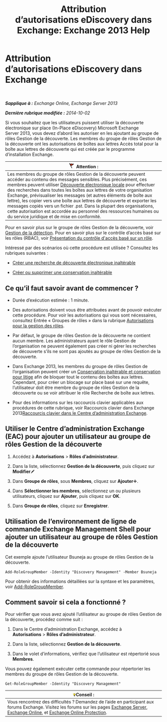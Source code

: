 ﻿---
title: 'Attribution d’autorisations eDiscovery dans Exchange: Exchange 2013 Help'
TOCTitle: Attribution d’autorisations eDiscovery dans Exchange
ms:assetid: 729e09d8-614b-431f-ae04-ae41fb4c628e
ms:mtpsurl: https://technet.microsoft.com/fr-fr/library/Dd298059(v=EXCHG.150)
ms:contentKeyID: 50478443
ms.date: 04/24/2018
mtps_version: v=EXCHG.150
ms.translationtype: HT
---

# Attribution d’autorisations eDiscovery dans Exchange

 

_**Sapplique à :** Exchange Online, Exchange Server 2013_

_**Dernière rubrique modifiée :** 2014-10-02_

Si vous souhaitez que les utilisateurs puissent utiliser la découverte électronique sur place (In-Place eDiscovery) Microsoft Exchange Server 2013, vous devez d’abord les autoriser en les ajoutant au groupe de rôles Gestion de la découverte. Les membres du groupe de rôles Gestion de la découverte ont les autorisations de boîtes aux lettres Accès total pour la boîte aux lettres de découverte qui est créée par le programme d’installation Exchange.

<table>
<thead>
<tr class="header">
<th><img src="images/JJ673034.Caution(EXCHG.150).gif" title="Attention" alt="Attention" />Attention :</th>
</tr>
</thead>
<tbody>
<tr class="odd">
<td>Les membres du groupe de rôles Gestion de la découverte peuvent accéder au contenu des messages sensibles. Plus précisément, ces membres peuvent utiliser <a href="in-place-ediscovery-exchange-2013-help.md">Découverte électronique locale</a> pour effectuer des recherches dans toutes les boîtes aux lettres de votre organisation Exchange, prévisualiser les messages (et autres éléments de boîte aux lettre), les copier vers une boîte aux lettres de découverte et exporter les messages copiés vers un fichier .pst. Dans la plupart des organisations, cette autorisation est accordée au personnel des ressources humaines ou du service juridique et de mise en conformité.<br />
</td>
</tr>
</tbody>
</table>


Pour en savoir plus sur le groupe de rôles Gestion de la découverte, voir [Gestion de la détection](discovery-management-exchange-2013-help.md). Pour en savoir plus sur le contrôle d’accès basé sur les rôles (RBAC), voir [Présentation du contrôle d'accès basé sur un rôle](understanding-role-based-access-control-exchange-2013-help.md).

Intéressé par des scénarios où cette procédure est utilisée ? Consultez les rubriques suivantes :

  - [Créer une recherche de découverte électronique inaltérable](create-an-in-place-ediscovery-search-exchange-2013-help.md)

  - [Créer ou supprimer une conservation inaltérable](create-or-remove-an-in-place-hold-exchange-2013-help.md)

## Ce qu’il faut savoir avant de commencer ?

  - Durée d’exécution estimée : 1 minute.

  - Des autorisations doivent vous être attribuées avant de pouvoir exécuter cette procédure. Pour voir les autorisations qui vous sont nécessaires, consultez Entrée « Groupes de rôles » dans la rubrique [Autorisations pour la gestion des rôles](role-management-permissions-exchange-2013-help.md).

  - Par défaut, le groupe de rôles Gestion de la découverte ne contient aucun membre. Les administrateurs ayant le rôle Gestion de l’organisation ne peuvent également pas créer ni gérer les recherches de découverte s’ils ne sont pas ajoutés au groupe de rôles Gestion de la découverte.

  - Dans Exchange 2013, les membres du groupe de rôles Gestion de l’organisation peuvent créer un [Conservation inaltérable et conservation pour litige](in-place-hold-and-litigation-hold-exchange-2013-help.md) afin de bloquer tout le contenu des boîtes aux lettres. Cependant, pour créer un blocage sur place basé sur une requête, l’utilisateur doit être membre du groupe de rôles Gestion de la découverte ou se voir attribuer le rôle Recherche de boîte aux lettres.

  - Pour des informations sur les raccourcis clavier applicables aux procédures de cette rubrique, voir Raccourcis clavier dans Exchange 2013[Raccourcis clavier dans le Centre d’administration Exchange](keyboard-shortcuts-in-the-exchange-admin-center-exchange-online-protection-help.md).

## Utiliser le Centre d’administration Exchange (EAC) pour ajouter un utilisateur au groupe de rôles Gestion de la découverte

1.  Accédez à **Autorisations** \> **Rôles d’administrateur**.

2.  Dans la liste, sélectionnez **Gestion de la découverte**, puis cliquez sur **Modifier**![Icône Modifier](images/Bb124582.6f53ccb2-1f13-4c02-bea0-30690e6ea71d(EXCHG.150).gif "Icône Modifier")

3.  Dans **Groupe de rôles**, sous **Membres**, cliquez sur **Ajouter**![Icône Ajouter](images/JJ218640.c1e75329-d6d7-4073-a27d-498590bbb558(EXCHG.150).gif "Icône Ajouter").

4.  Dans **Sélectionner les membres**, sélectionnez un ou plusieurs utilisateurs, cliquez sur **Ajouter**, puis cliquez sur **OK**.

5.  Dans **Groupe de rôles**, cliquez sur **Enregistrer**.

## Utilisation de l’environnement de ligne de commande Exchange Management Shell pour ajouter un utilisateur au groupe de rôles Gestion de la découverte

Cet exemple ajoute l’utilisateur Bsuneja au groupe de rôles Gestion de la découverte.

    Add-RoleGroupMember -Identity "Discovery Management" -Member Bsuneja

Pour obtenir des informations détaillées sur la syntaxe et les paramètres, voir [Add-RoleGroupMember](https://technet.microsoft.com/fr-fr/library/dd638207\(v=exchg.150\)).

## Comment savoir si cela a fonctionné ?

Pour vérifier que vous avez ajouté l’utilisateur au groupe de rôles Gestion de la découverte, procédez comme suit :

1.  Dans le Centre d’administration Exchange, accédez à **Autorisations** \> **Rôles d’administrateur**.

2.  Dans la liste, sélectionnez **Gestion de la découverte**.

3.  Dans le volet d’informations, vérifiez que l’utilisateur est répertorié sous **Membres**.

Vous pouvez également exécuter cette commande pour répertorier les membres du groupe de rôles Gestion de la découverte.

    Get-RoleGroupMember -Identity "Discovery Management"

<table>
<thead>
<tr class="header">
<th><img src="images/Bb125224.tip(EXCHG.150).gif" title="Conseil" alt="Conseil" />Conseil :</th>
</tr>
</thead>
<tbody>
<tr class="odd">
<td>Vous rencontrez des difficultés ? Demandez de l’aide en participant aux forums Exchange. Visitez les forums sur les pages <a href="https://go.microsoft.com/fwlink/p/?linkid=60612">Exchange Server</a>, <a href="https://go.microsoft.com/fwlink/p/?linkid=267542">Exchange Online</a>, et <a href="https://go.microsoft.com/fwlink/p/?linkid=285351">Exchange Online Protection</a>.</td>
</tr>
</tbody>
</table>

